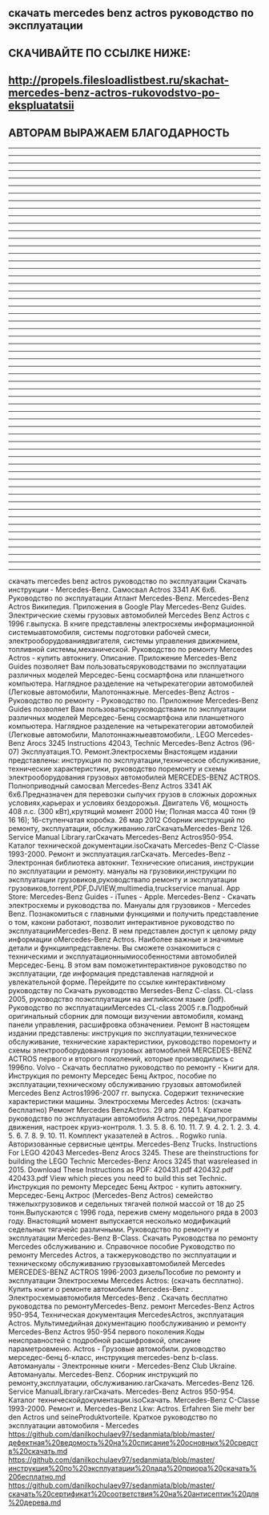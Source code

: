 скачать mercedes benz actros руководство по эксплуатации
--------------------------------------------------
СКАЧИВАЙТЕ ПО ССЫЛКЕ НИЖЕ:
--------------------------------------------------
http://propels.filesloadlistbest.ru/skachat-mercedes-benz-actros-rukovodstvo-po-ekspluatatsii
--------------------------------------------------
АВТОРАМ ВЫРАЖАЕМ БЛАГОДАРНОСТЬ
--------------------------------------------------
--------------------------------------------------
--------------------------------------------------
--------------------------------------------------
--------------------------------------------------
--------------------------------------------------
--------------------------------------------------
--------------------------------------------------
--------------------------------------------------
--------------------------------------------------
--------------------------------------------------
--------------------------------------------------
--------------------------------------------------
--------------------------------------------------
--------------------------------------------------
--------------------------------------------------
--------------------------------------------------
--------------------------------------------------
--------------------------------------------------
--------------------------------------------------
--------------------------------------------------
--------------------------------------------------
--------------------------------------------------
--------------------------------------------------
--------------------------------------------------
--------------------------------------------------
--------------------------------------------------
--------------------------------------------------
--------------------------------------------------
--------------------------------------------------
--------------------------------------------------
--------------------------------------------------
--------------------------------------------------
--------------------------------------------------
--------------------------------------------------
--------------------------------------------------
--------------------------------------------------
--------------------------------------------------
--------------------------------------------------
--------------------------------------------------
--------------------------------------------------
--------------------------------------------------
--------------------------------------------------
--------------------------------------------------
--------------------------------------------------
--------------------------------------------------
--------------------------------------------------
--------------------------------------------------
--------------------------------------------------
--------------------------------------------------
--------------------------------------------------
--------------------------------------------------
--------------------------------------------------
--------------------------------------------------
--------------------------------------------------
--------------------------------------------------
--------------------------------------------------
--------------------------------------------------
скачать mercedes benz actros руководство по эксплуатации Скачать инструкции - Mercedes-Benz. Самосвал Actros 3341 AK 6x6. Руководство по эксплуатации  Атлант Mercedes-Benz. Mercedes-Benz Actros  Википедия. Приложения в Google Play  Mercedes-Benz Guides. Электрические схемы грузовых автомобилей Mercedes Benz Actros с 1996 г.выпуска. В книге представлены электросхемы информационной системыавтомобиля, системы подготовки рабочей смеси, электрооборудованиядвигателя, системы управления движением, топливной системы,механической. Руководство по ремонту Mercedes Actros - купить автокнигу. Описание. Приложение Mercedes-Benz Guides позволяет Вам пользоватьсяруководствами по эксплуатации различных моделей Мерседес-Бенц сосмартфона или планшетного компьютера. Наглядное разделение на четырекатегории автомобилей (Легковые автомобили, Малотоннажные. Mercedes-Benz Actros - Руководство по ремонту - Руководство по. Приложение Mercedes-Benz Guides позволяет Вам пользоватьсяруководствами по эксплуатации различных моделей Мерседес-Бенц сосмартфона или планшетного компьютера. Наглядное разделение на четырекатегории автомобилей (Легковые автомобили, Малотоннажныеавтомобили,. LEGO Mercedes-Benz Arocs 3245 Instructions 42043, Technic
Mercedes-Benz Actros (96-07) Эксплуатация.ТО. Ремонт.Электросхемы Внастоящем издании представлены: инструкция по эксплуатации,техническое обслуживание, технические характеристики, руководство поремонту и схемы электрооборудования грузовых автомобилей MERCEDES-BENZ ACTROS. Полноприводный cамосвал Mercedes-Benz Actros 3341 AK 6х6.Предназначен для перевозки сыпучих грузов в сложных дорожных условиях,карьерах и условиях бездорожья. Двигатель V6, мощность 408 л.с. (300 кВт),крутящий момент 2000 Нм; Полная масса 40 тонн (9  16  16); 16-ступенчатая коробка. 26 мар 2012  Сборник инструкций по ремонту, эксплуатации, обслуживанию.rarСкачатьMercedes-Benz 126. Service Manual Library.rarСкачать Mercedes-Benz Actros950-954. Каталог технической документации.isoСкачать Mercedes-Benz C-Classe 1993-2000. Ремонт и эксплуатация.rarСкачать. Mercedes-Benz - Электронная библиотека автокниг. Технические описания, инструкции по эксплуатации и ремонту. мануалы на грузовики,инструкции по эксплуатации грузовиков,руководствапо ремонту и эксплуатации грузовиков,torrent,PDF,DJVIEW,multimedia,truckservice manual. App Store: Mercedes-Benz Guides - iTunes - Apple. Mercedes-Benz - Скачать электросхемы и руководства по. Мануалы для грузовиков - Mercedes Benz. Познакомиться с главными функциями и получить представление о том, какони работают, позволит интерактивное руководство по эксплуатацииMercedes-Benz. В нем представлен доступ к целому ряду информации оMercedes-Benz Actros. Наиболее важные и значимые детали и функциипредставлены. Вы сможете ознакомиться с техническими и эксплуатационнымиособенностями автомобилей Мерседес-Бенц. В этом вам поможетинтерактивное руководство по эксплуатации, где информация представленав наглядной и увлекательной форме. Перейдите по ссылке кинтерактивному руководству по
Скачать руководство Mersedes-Benz C-class. CL-class 2005, руководство поэксплуатации на английском языке (pdf). Руководство по эксплуатацииMercedes CL-class 2005 г.в.Подробный оригинальный сборник для помощи визучении автомобиля, команд панели управления, расшифровка обзначениеи. Ремонт В настоящем издании представлены: инструкция по эксплуатации,техническое обслуживание, технические характеристики, руководство поремонту и схемы электрооборудования грузовых автомобилей MERCEDES-BENZ ACTROS первого и второго поколений, которые производились с 1996по. Volvo - Скачать бесплатно руководство по ремонту - Книги для. Инструкция по ремонту Мерседес Бенц Актрос, пособие по эксплуатации,техническому обслуживанию грузовых автомобилей Mercedes Benz Actros1996-2007 гг. выпуска. Содержит технические характеристики машины. Электросхемы Mercedes Actros: (скачать бесплатно) Ремонт Mercedes BenzActros. 29 апр 2014  1. Краткое руководство по эксплуатации автомобиля Actros.  передачи,программы движения, настроек круиз-контроля. 1. 3. 5. 8. 6. 10. 11. 7. 9. 4. 2. 1. 2. 3. 4. 5. 6. 7. 8. 9. 10. 11. Комплект указателей в Actros. . Rogwko runia. Авторизованные сервисные центры. Mercedes-Benz Trucks. Instructions For LEGO 42043 Mercedes-Benz Arocs 3245. These are theinstructions for building the LEGO Technic Mercedes-Benz Arocs 3245 that wasreleased in 2015. Download These Instructions as PDF: 420431.pdf  420432.pdf  420433.pdf  View which pieces you need to build this set  Technic. Инструкция по ремонту Мерседес Бенц Актрос - купить автокнигу. Мерседес-Бенц Актрос (Mercedes-Benz Actros)  семейство тяжелыхгрузовиков и седельных тягачей полной массой от 18 до 25 тонн.Выпускаются с 1996 года, пережив смену модельного ряда в 2003 году. Внастоящий момент выпускается несколько модификаций седельных тягачейс различными. Руководство по ремонту и эксплуатации Mercedes-Benz B-Class. Скачать Руководства по ремонту Mercedes обслуживанию и. Справочное пособие Руководство по ремонту Mercedes Actros, а такжеруководство по эксплуатации и техническому обслуживанию грузовыхавтомобилей Mercedes  MERCEDES-BENZ ACTROS 1996-2003 дизельПособие по ремонту и эксплуатации  Электросхемы Mercedes Actros: (скачать бесплатно).
Купить книги о ремонте автомобиля Mercedes-Benz . Электросхемыавтомобиля Mercedes-Benz . Скачать бесплатно руководства по ремонтуMercedes-Benz. ремонт Mercedes-Benz Actros 950-954, Техническая документация MercedesActros, эксплуатация Actros. Мультимедийная документацию пообслуживанию и ремонту Mercedes-Benz Actros 950-954 первого поколения.Коды неисправностей с подробной расшифровкой, описание параметровменю. Actros - Грузовые автомобили. руководство мерседес-бенц б-класс, инструкция mercedes-benz b-class. Автомануалы - Электронные книги - Mercedes-Benz Club Ukraine. Автомануалы. Mercedes-Benz. Сборник инструкций по ремонту,эксплуатации, обслуживанию.rarСкачать. Mercedes-Benz 126. Service ManualLibrary.rarСкачать. Mercedes-Benz Actros 950-954. Каталог техническойдокументации.isoСкачать. Mercedes-Benz C-Classe 1993-2000. Ремонт и. Mercedes-Benz Lkw: Actros. Erfahren Sie mehr ber den Actros und seineProduktvorteile. Краткое руководство по эксплуатации автомобиля  - Mercedes
https://github.com/danilkochulaev97/sedanmiata/blob/master/дефектная%20ведомость%20на%20списание%20основных%20средств%20скачать.md
https://github.com/danilkochulaev97/sedanmiata/blob/master/инструкция%20по%20эксплуатации%20лада%20приора%20скачать%20бесплатно.md
https://github.com/danilkochulaev97/sedanmiata/blob/master/скачать%20сертификат%20соответствия%20на%20антисептик%20для%20дерева.md